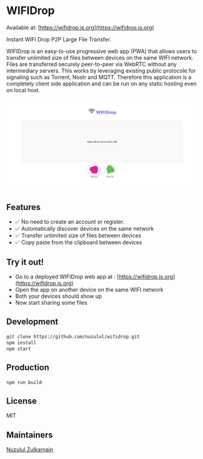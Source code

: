 # WIFIDrop

Available at: [https://wifidrop.js.org](https://wifidrop.js.org)

Instant WIFI Drop P2P Large File Transfer.

WIFIDrop is an easy-to-use progressive web app (PWA) that allows users to transfer unlimited size of files between devices on the same WIFI network. Files are transferred securely peer-to-peer via WebRTC without any intermediary servers. This works by leveraging existing public protocole for signaling such as Torrent, Nostr and MQTT. Therefore this application is a completely client side application and can be run on any static hosting even on local host.

![WIFIDrop](screenshot.jpeg)

## Features

* ✅ No need to create an account or register.
* ✅ Automatically discover devices on the same network
* ✅ Transfer unlimited size of files between devices
* ✅ Copy paste from the clipboard between devices

## Try it out!

* Go to a deployed WIFIDrop web app at : [https://wifidrop.js.org](https://wifidrop.js.org)
* Open the app on another device on the same WIFI network
* Both your devices should show up
* Now start sharing some files

## Development

```
git clone https://github.com/nuzulul/wifidrop.git
npm install
npm start
```

## Production

```
npm run build
```

## License

MIT

## Maintainers

[Nuzulul Zulkarnain](https://github.com/nuzulul)